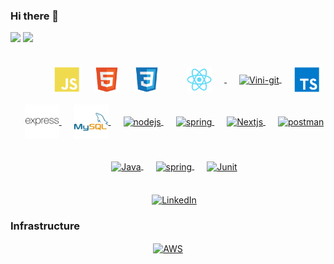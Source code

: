 ### Hi there 👋
 
<div>
<div align="left">
    <img src="https://github-readme-stats-sigma-five.vercel.app/api?username=viniciuscicone&show_icons=true&theme=merko&include_all_commits=true&count_private=true" style="width: 56%; max-width: 440px; height: auto;">
    <img src="https://github-readme-stats.vercel.app/api/top-langs/?username=viniciuscicone&layout=compact&langs_count=8&theme=merko" style="width: 35%; max-width: 280px; height: auto;">
</div>

</div>
  

<div style="display: inline_block"  align="center"><br>
  <img align="center" alt="Vini-Js" height="40" width="40"  src="https://raw.githubusercontent.com/devicons/devicon/master/icons/javascript/javascript-plain.svg" style="margin-left: 60px;">  
  <img align="center" alt="Vini-HTML" height="40" width="40" src="https://raw.githubusercontent.com/devicons/devicon/master/icons/html5/html5-original.svg" style="margin-left: 20px;">
  <img align="center" alt="Vini-CSS" height="40" width="40" src="https://raw.githubusercontent.com/devicons/devicon/master/icons/css3/css3-original.svg" style="margin-left: 20px;">
 
  <a href="https://reactjs.org/" target="_blank" rel="noreferrer" style="margin-left: 20px;">
    <img align="center" alt="Vini-React" height="40" width="40" src="https://raw.githubusercontent.com/devicons/devicon/master/icons/react/react-original.svg" style="padding: 20px;">
  </a>

  <a href="https://git-scm.com/" target="_blank" rel="noreferrer">
    <img align="center" alt="Vini-git" width="40" height="40" src="https://www.vectorlogo.zone/logos/git-scm/git-scm-icon.svg" alt="git" style="margin-left: 20px;">
  </a>

  <a href="https://www.typescriptlang.org/" target="_blank" rel="noreferrer">
    <img align="center" alt="typescript" height="40" width="40" src="https://raw.githubusercontent.com/devicons/devicon/master/icons/typescript/typescript-plain.svg" style="margin-left: 20px;">
  </a>

  <a href="https://expressjs.com/pt-br/" target="_blank" rel="noreferrer">
    <img align="center" background-color="white" src="https://raw.githubusercontent.com/devicons/devicon/master/icons/express/express-original-wordmark.svg" alt="express" width="55" height="55" style="margin-left: 20px;">
  </a>

  <a href="https://www.mysql.com/" target="_blank" rel="noreferrer">
    <img align="center" src="https://raw.githubusercontent.com/devicons/devicon/master/icons/mysql/mysql-original-wordmark.svg" alt="mysql" width="55" height="55" style="margin-left: 20px;">
  </a>

  <a href="https://nodejs.org/en/" target="_blank" rel="noreferrer">
    <img align="center" alt="nodejs" height="40" width="40" src="https://cdn.worldvectorlogo.com/logos/nodejs-icon.svg" style="margin-left: 20px;">
  </a>

  <a href="https://jestjs.io/" target="_blank" rel="noreferrer">
    <img align="center" src="https://www.vectorlogo.zone/logos/jestjsio/jestjsio-icon.svg" alt="spring" width="40" height="40" style="margin-left: 20px;">
  </a>

  <a href="https://nextjs.org/" target="_blank" rel="noreferrer">
    <img align="center" src="https://upload.vectorlogo.zone/logos/nextjs/images/cf48b8f7-01c5-4564-a4e7-3854b6aea45c.svg" alt="Nextjs" width="40" height="40" style="margin-left: 20px;">
  </a>

  <a href="https://postman.com" target="_blank" rel="noreferrer">
    <img align="center" src="https://www.vectorlogo.zone/logos/getpostman/getpostman-icon.svg" alt="postman" width="40" height="40" style="margin-left: 20px;">
  </a>
</div>

<br>
<br>
<div style="display: inline_block"  align="center">
<a href="https://www.java.com/pt-BR/" target="_blank" rel="noreferrer">
  <img align="center" src="https://www.vectorlogo.zone/logos/java/java-ar21.svg" alt="Java" width="90" height="40" style="margin-left: 20px;">
</a>

<a href="https://spring.io/" target="_blank" rel="noreferrer">
  <img align="center" src="https://www.vectorlogo.zone/logos/springio/springio-icon.svg" alt="spring" width="30" height="30" style="margin-left: 20px;">
</a>

<a href="https://junit.org/junit5/"  target="_blank" rel="noreferrer">
  <img align="center" src="https://icon.icepanel.io/Technology/svg/JUnit.svg" alt="Junit" width="30" height="30" style="margin-left: 20px;">
</a>
</div>
<br>
<br>
<div style="display: inline_block"  align="center">
<a href="https://www.linkedin.com/in/vinicius-cicone-barbosa-8673a9147/" target="_blank" rel="noreferrer">
  <img align="center" src="https://www.vectorlogo.zone/logos/linkedin/linkedin-ar21.svg" alt="LinkedIn" width="60" height="40" style="margin-left: 20px;">
</a>
</div>

### Infrastructure

<div style="display: inline_block"  align="center">

<a href="https://aws.amazon.com/pt/free/" target="_blank" rel="noreferrer">
 <img align="center"src="https://www.vectorlogo.zone/logos/amazon_aws/amazon_aws-ar21.svg" alt="AWS" width="140" height="80"/>
</a>
</div>
